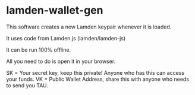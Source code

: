 # lamden-wallet-gen
This software creates a new Lamden keypair whenever it is loaded.

It uses code from Lamden.js (lamden/lamden-js)

It can be run 100% offline.

All you need to do is open it in your browser.

SK = Your secret key, keep this private! Anyone who has this can access your funds.
VK = Public Wallet Address, share this with anyone who needs to send you TAU.


